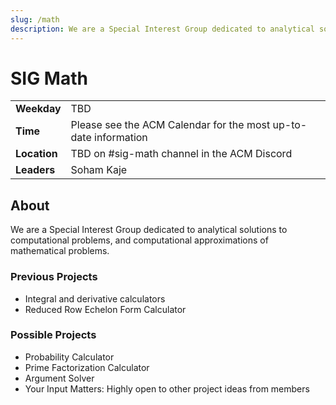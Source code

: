 ```yaml
---
slug: /math
description: We are a Special Interest Group dedicated to analytical solutions to computational problems, and computational approximations of mathematical problems.
---
```


# SIG Math

|              |                                                                 |
| ------------ | --------------------------------------------------------------- |
| **Weekday**  | TBD                                                             |
| **Time**     | Please see the ACM Calendar for the most up-to-date information |
| **Location** | TBD on #sig-math channel in the ACM Discord                     |
| **Leaders**  | Soham Kaje                                                      |

## About

We are a Special Interest Group dedicated to analytical solutions to computational problems, and computational approximations of mathematical problems.

### Previous Projects

- Integral and derivative calculators
- Reduced Row Echelon Form Calculator

### Possible Projects

- Probability Calculator
- Prime Factorization Calculator
- Argument Solver
- Your Input Matters: Highly open to other project ideas from members

